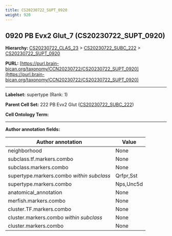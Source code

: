 ```yaml
---
title: CS20230722_SUPT_0920
weight: 920
---
```

## 0920 PB Evx2 Glut_7 (CS20230722_SUPT_0920)
<b>Hierarchy: </b>
[CS20230722_CLAS_23](../CS20230722_CLAS_23) >
[CS20230722_SUBC_222](../CS20230722_SUBC_222) >
[CS20230722_SUPT_0920](../CS20230722_SUPT_0920)

**PURL:** [https://purl.brain-bican.org/taxonomy/CCN20230722/CS20230722_SUPT_0920](https://purl.brain-bican.org/taxonomy/CCN20230722/CS20230722_SUPT_0920)

---


**Labelset:** supertype (Rank: 1)

**Parent Cell Set:** 222 PB Evx2 Glut ([CS20230722_SUBC_222](../CS20230722_SUBC_222))



**Cell Ontology Term:** 

[MARKER GENES.]: #


---

[TRANSFERRED ANNOTATIONS.]: #


[AUTHOR ANNOTATION FIELDS.]: #


**Author annotation fields:**

| Author annotation | Value |
|-------------------|-------|
|neighborhood|None|
|subclass.tf.markers.combo|None|
|subclass.markers.combo|None|
|supertype.markers.combo _within subclass_|Qrfpr,Sst|
|supertype.markers.combo|Nps,Unc5d|
|anatomical_annotation|None|
|merfish.markers.combo|None|
|cluster.TF.markers.combo|None|
|cluster.markers.combo _within subclass_|None|
|cluster.markers.combo|None|
